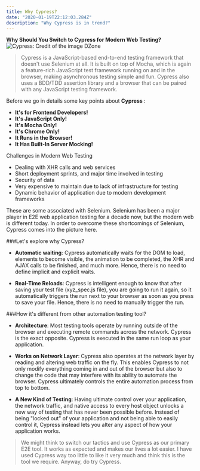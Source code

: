 ```yaml
---
title: Why Cypress?
date: "2020-01-19T22:12:03.284Z"
description: "Why Cypress is in trend?"
---
```


**Why Should You Switch to Cypress for Modern Web Testing?**
![Cypress: Credit of the image DZone](https://cdn-images-1.medium.com/max/1600/1*4fvrvDkoDHXxQpXsOsCpzA.png)

>Cypress is a JavaScript-based end-to-end testing framework that doesn't use Selenium at all. It is built on top of Mocha, which is again a feature-rich JavaScript test framework running on and in the browser, making asynchronous testing simple and fun. Cypress also uses a BDD/TDD assertion library and a browser that can be paired with any JavaScript testing framework.

Before we go in details some key points about **Cypress** :
- **It's for Frontend Developers!**
- **It's JavaScript Only!**
- **It's Mocha Only!**
- **It's Chrome Only!**
- **It Runs in the Browser!**
- **It Has Built-In Server Mocking!**

Challenges in Modern Web Testing
- Dealing with XHR calls and web services
- Short deployment sprints, and major time involved in testing
- Security of data
- Very expensive to maintain due to lack of infrastructure for testing
- Dynamic behavior of application due to modern development frameworks

These are some associated with Selenium. Selenium has been a major player in E2E web application testing for a decade now, but the modern web is different today. In order to overcome these shortcomings of Selenium, Cypress comes into the picture here.

###Let's explore why Cypress?

- **Automatic waiting**: Cypress automatically waits for the DOM to load, elements to become visible, the animation to be completed, the XHR and AJAX calls to be finished, and much more. Hence, there is no need to define implicit and explicit waits.

- **Real-Time Reloads**: Cypress is intelligent enough to know that after saving your test file (xyz_spec.js file), you are going to run it again, so it automatically triggers the run next to your browser as soon as you press to save your file. Hence, there is no need to manually trigger the run.

###How it's different from other automation testing tool?

- **Architecture**: Most testing tools operate by running outside of the browser and executing remote commands across the network. Cypress is the exact opposite. Cypress is executed in the same run loop as your application.

- **Works on Network Layer**: Cypress also operates at the network layer by reading and altering web traffic on the fly. This enables Cypress to not only modify everything coming in and out of the browser but also to change the code that may interfere with its ability to automate the browser. Cypress ultimately controls the entire automation process from top to bottom.

- **A New Kind of Testing**: Having ultimate control over your application, the network traffic, and native access to every host object unlocks a new way of testing that has never been possible before. Instead of being "locked out" of your application and not being able to easily control it, Cypress instead lets you alter any aspect of how your application works.

> We might think to switch our tactics and use Cypress as our primary E2E tool. It works as expected and makes our lives a lot easier. I have used Cypress way too little to like it very much and think this is the tool we require. Anyway, do try Cypress.